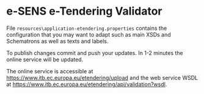 # e-SENS e-Tendering Validator

File `resources\application-etendering.properties` contains the configuration that you may want to adapt such as main XSDs and Schematrons as well as texts and labels.

To publish changes commit and push your updates. In 1-2 minutes the online service will be updated.

The online service is accessible at https://www.itb.ec.europa.eu/etendering/upload and the web service WSDL at https://www.itb.ec.europa.eu/etendering/api/validation?wsdl.
